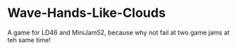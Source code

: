 # Wave-Hands-Like-Clouds
A game for LD46 and MiniJam52, because why not fail at two game jams at teh same time!
